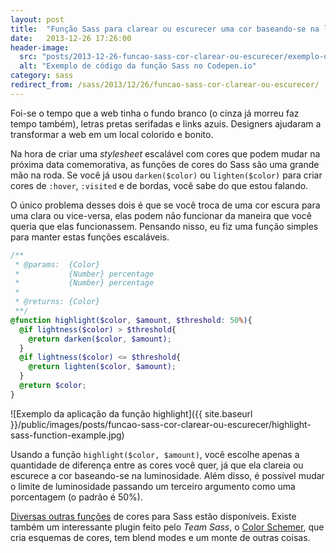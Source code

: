 ```yaml
---
layout: post
title:  "Função Sass para clarear ou escurecer uma cor baseando-se na luminosidade da cor de fundo"
date:   2013-12-26 17:26:00
header-image:
  src: "posts/2013-12-26-funcao-sass-cor-clarear-ou-escurecer/exemplo-de-codigo-no-codepen.jpg"
  alt: "Exemplo de código da função Sass no Codepen.io"
category: sass
redirect_from: /sass/2013/12/26/funcao-sass-cor-clarear-ou-escurecer/
---
```


Foi-se o tempo que a web tinha o fundo branco (o cinza já morreu faz tempo também), letras pretas serifadas e links azuis. Designers ajudaram a transformar a web em um local colorido e bonito.

<!--more-->

Na hora de criar uma *stylesheet* escalável com cores que podem mudar na próxima data comemorativa, as funções de cores do Sass são uma grande mão na roda. Se você já usou `darken($color)` ou `lighten($color)` para criar cores de `:hover`, `:visited` e de bordas, você sabe do que estou falando.

O único problema desses dois é que se você troca de uma cor escura para uma clara ou vice-versa, elas podem não funcionar da maneira que você queria que elas funcionassem. Pensando nisso, eu fiz uma função simples para manter estas funções escaláveis.

```scss
/**
 * @params:  {Color}
 *           {Number} percentage
 *           {Number} percentage
 *
 * @returns: {Color}
 **/
@function highlight($color, $amount, $threshold: 50%){
  @if lightness($color) > $threshold{
    @return darken($color, $amount);
  }
  @if lightness($color) <= $threshold{
    @return lighten($color, $amount);
  }
  @return $color;
}
```
![Exemplo da aplicação da função highlight]({{ site.baseurl }}/public/images/posts/funcao-sass-cor-clarear-ou-escurecer/highlight-sass-function-example.jpg)

Usando a função `highlight($color, $amount)`, você escolhe apenas a quantidade de diferença entre as cores você quer, já que ela clareia ou escurece a cor baseando-se na luminosidade. Além disso, é possível mudar o limite de luminosidade passando um terceiro argumento como uma porcentagem (o padrão é 50%).

[Diversas outras funções](http://sass-lang.com/documentation/Sass/Script/Functions.html#rgb_functions) de cores para Sass estão disponíveis. Existe também um interessante plugin feito pelo *Team Sass*, o [Color Schemer](https://github.com/Team-Sass/color-schemer), que cria esquemas de cores, tem blend modes e um monte de outras coisas.
